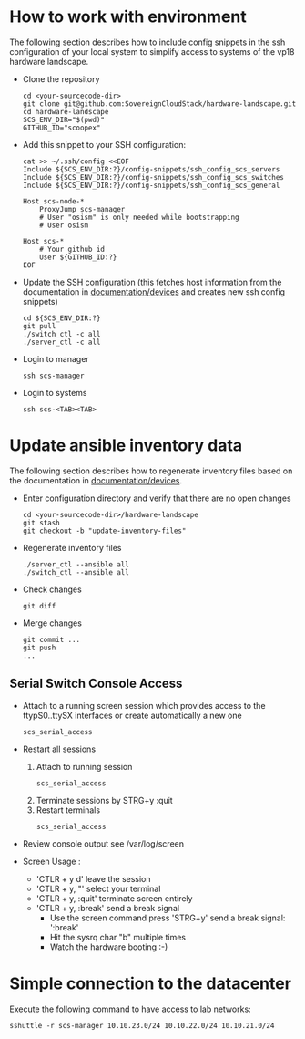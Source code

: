 # How to work with environment

The following section describes how to include config snippets in the ssh configuration
of your local system to simplify access to systems of the vp18 hardware landscape.

* Clone the repository
  ```
  cd <your-sourcecode-dir>
  git clone git@github.com:SovereignCloudStack/hardware-landscape.git
  cd hardware-landscape
  SCS_ENV_DIR="$(pwd)"
  GITHUB_ID="scoopex"
  ```
* Add this snippet to your SSH configuration:
  ```
  cat >> ~/.ssh/config <<EOF
  Include ${SCS_ENV_DIR:?}/config-snippets/ssh_config_scs_servers
  Include ${SCS_ENV_DIR:?}/config-snippets/ssh_config_scs_switches
  Include ${SCS_ENV_DIR:?}/config-snippets/ssh_config_scs_general

  Host scs-node-*
      ProxyJump scs-manager
      # User "osism" is only needed while bootstrapping
      # User osism

  Host scs-*
      # Your github id
      User ${GITHUB_ID:?}
  EOF

  ```
* Update the SSH configuration
  (this fetches host information from the documentation in [documentation/devices](./devices) and creates new ssh config snippets)
  ```
  cd ${SCS_ENV_DIR:?}
  git pull
  ./switch_ctl -c all
  ./server_ctl -c all
  ```
* Login to manager
  ```
  ssh scs-manager
  ```
* Login to systems
  ```
  ssh scs-<TAB><TAB>
  ```

# Update ansible inventory data

The following section describes how to regenerate  inventory files 
based on the documentation in [documentation/devices](./devices).

* Enter configuration directory and verify that there are no open changes
  ```
  cd <your-sourcecode-dir>/hardware-landscape
  git stash
  git checkout -b "update-inventory-files"
  ```
* Regenerate inventory files
  ```
  ./server_ctl --ansible all
  ./switch_ctl --ansible all
  ```
* Check changes
  ```
  git diff
  ```
* Merge changes
  ```
  git commit ...
  git push
  ...
  ```
## Serial Switch Console Access

* Attach to a running screen session which provides access to the ttypS0..ttySX interfaces
  or create automatically a new one
  ```
  scs_serial_access
  ```
* Restart all sessions
  1. Attach to running session
     ```
     scs_serial_access
     ```
  2. Terminate sessions by STRG+y :quit
  3. Restart terminals
     ```
     scs_serial_access
     ```
* Review console output
  see /var/log/screen

* Screen Usage :
  - 'CTLR + y d'
     leave the session
  - 'CTLR + y, "'
     select your terminal
  - 'CTLR + y, :quit' 
     terminate screen entirely
  - 'CTLR + y, :break' 
     send a break signal
      - Use the screen command 
         press 'STRG+y' 
         send a break signal: ':break<ENTER>'
      - Hit the sysrq char "b" multiple times
      - Watch the hardware booting :-)

# Simple connection to the datacenter

Execute the following command to have access to lab networks:
```
sshuttle -r scs-manager 10.10.23.0/24 10.10.22.0/24 10.10.21.0/24
```

